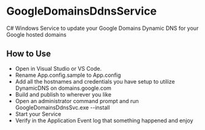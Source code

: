 # GoogleDomainsDdnsService
C# Windows Service to update your Google Domains Dynamic DNS for your Google hosted domains

## How to Use

* Open in Visual Studio or VS Code.
* Rename App.config.sample to App.config
* Add all the hostnames and credentials you have setup to utilize DynamicDNS on domains.google.com
* Build and publish to wherever you like
* Open an administrator command prompt and run GoogleDomainsDdnsSvc.exe --install
* Start your Service
* Verify in the Application Event log that something happened and enjoy